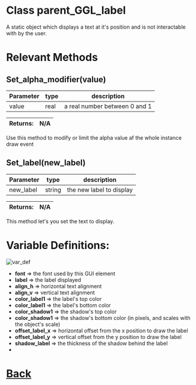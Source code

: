 # Class parent_GGL_label

A static object which displays a text at it's position and is not interactable with by the user.

# Relevant Methods

## Set_alpha_modifier(value)

| Parameter   |  type   |              description                   |
|--           |       --|--                                          |
|   value      | real  |           a real number between 0 and 1     |

| Returns:  | N/A |
|--         |                             --|

Use this method to modify or limit the alpha value af the whole instance draw event

## Set_label(new_label)

| Parameter   |  type   |              description                   |
|--           |       --|--                                          |
|   new_label      | string  |  the new label to display    |

| Returns:  | N/A |
|--         |                             --|

This method let's you set the text to display.

# Variable Definitions:

![var_def](https://github.com/Ced30/GML-GUI-Library-GGL-Documentation/blob/main/Images/API/GGL_instance/parent_GGL_label.png)

- **font**                => the font used by this GUI element
- **label**               => the label displayed
- **align_h**             => horizontal text alignment
- **align_v**             => vertical text alignment
- **color_label1**        => the label's top color
- **color_label1**        => the label's bottom color
- **color_shadow1**       => the shadow's top color
- **color_shadow1**       => the shadow's bottom color (in pixels, and scales with the object's scale)
- **offset_label_x**      => horizontal offset from the x position to draw the label
- **offset_label_y**      => vertical offset from the y position to draw the label	
- **shadow_label**        => the thickness of the shadow behind the label
- 
# [Back](https://github.com/Ced30/GML-GUI-Library-GGL-Documentation/blob/main/API/Instance%20Classes.md)
